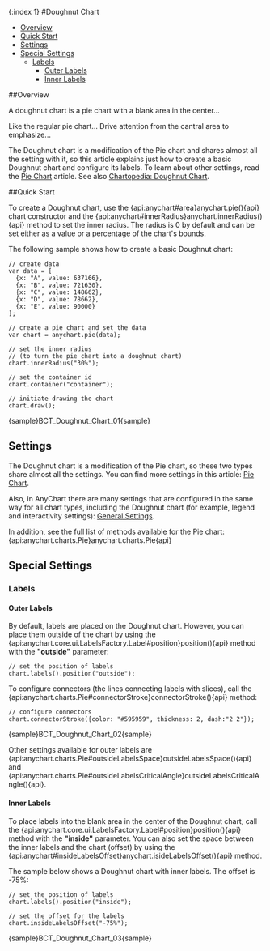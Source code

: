 {:index 1}
#Doughnut Chart

* [Overview](#overview)
* [Quick Start](#quick_start)
* [Settings](#settings)
* [Special Settings](#special_settings)
  * [Labels](#labels)
    * [Outer Labels](#outer_labels)
    * [Inner Labels](#inner_labels)

##Overview

A doughnut chart is a pie chart with a blank area in the center... 

Like the regular pie chart...
Drive attention from the cantral area to emphasize...

The Doughnut chart is a modification of the Pie chart and shares almost all the setting with it, so this article explains just how to create a basic Doughnut chart and configure its labels. To learn about other settings, read the [Pie Chart](Line_Chart) article. See also <a href="http://www.anychart.com/chartopedia/chart-types/donut-chart/" target="_blank">Chartopedia: Doughnut Chart</a>.

##Quick Start

To create a Doughnut chart, use the {api:anychart#area}anychart.pie(){api} chart constructor and the {api:anychart#innerRadius}anychart.innerRadius(){api} method to set the inner radius. The radius is 0 by default and can be set either as a value or a percentage of the chart's bounds.

The following sample shows how to create a basic Doughnut chart:

```
// create data
var data = [
  {x: "A", value: 637166},
  {x: "B", value: 721630},
  {x: "C", value: 148662},
  {x: "D", value: 78662},
  {x: "E", value: 90000}
];

// create a pie chart and set the data
var chart = anychart.pie(data);

// set the inner radius
// (to turn the pie chart into a doughnut chart)
chart.innerRadius("30%");

// set the container id
chart.container("container");

// initiate drawing the chart
chart.draw();
```

{sample}BCT\_Doughnut\_Chart\_01{sample}

## Settings

The Doughnut chart is a modification of the Pie chart, so these two types share almost all the settings. You can find more settings in this article: [Pie Chart](Line_Chart).

Also, in AnyChart there are many settings that are configured in the same way for all chart types, including the Doughnut chart (for example, legend and interactivity settings): [General Settings](General_Settings).

In addition, see the full list of methods available for the Pie chart: {api:anychart.charts.Pie}anychart.charts.Pie{api}

## Special Settings

### Labels

#### Outer Labels

By default, labels are placed on the Doughnut chart. However, you can place them outside of the chart by using the {api:anychart.core.ui.LabelsFactory.Label#position}position(){api} method with the <strong>"outside"</strong> parameter:

```
// set the position of labels
chart.labels().position("outside");
```
To configure connectors (the lines connecting labels with slices), call the {api:anychart.charts.Pie#connectorStroke}connectorStroke(){api} method:

```
// configure connectors
chart.connectorStroke({color: "#595959", thickness: 2, dash:"2 2"});
```

{sample}BCT\_Doughnut\_Chart\_02{sample}

Other settings available for outer labels are {api:anychart.charts.Pie#outsideLabelsSpace}outsideLabelsSpace(){api} and {api:anychart.charts.Pie#outsideLabelsCriticalAngle}outsideLabelsCriticalAngle(){api}.

#### Inner Labels

To place labels into the blank area in the center of the Doughnut chart, call the {api:anychart.core.ui.LabelsFactory.Label#position}position(){api} method with the <strong>"inside"</strong> parameter. You can also set the space between the inner labels and the chart (offset) by using the {api:anychart#insideLabelsOffset}anychart.isideLabelsOffset(){api} method.

The sample below shows a Doughnut chart with inner labels. The offset is -75%:

```
// set the position of labels
chart.labels().position("inside");

// set the offset for the labels
chart.insideLabelsOffset("-75%");
```

{sample}BCT\_Doughnut\_Chart\_03{sample}